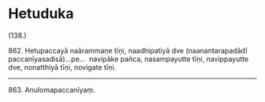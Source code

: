

# Hetuduka






(138.)

862\. Hetupaccayā naārammaṇe tīṇi, naadhipatiyā dve (naanantarapadādī paccanīyasadisā)…pe…  navipāke pañca, nasampayutte tīṇi, navippayutte dve, nonatthiyā tīṇi, novigate tīṇi.

---

863\. Anulomapaccanīyaṃ.





